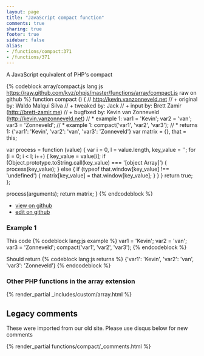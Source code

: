 ```yaml
---
layout: page
title: "JavaScript compact function"
comments: true
sharing: true
footer: true
sidebar: false
alias:
- /functions/compact:371
- /functions/371
---
```

<!-- Generated by Rakefile:build -->
A JavaScript equivalent of PHP's compact

{% codeblock array/compact.js lang:js https://raw.github.com/kvz/phpjs/master/functions/array/compact.js raw on github %}
function compact () {
  // http://kevin.vanzonneveld.net
  // +   original by: Waldo Malqui Silva
  // +    tweaked by: Jack
  // +      input by: Brett Zamir (http://brett-zamir.me)
  // +   bugfixed by: Kevin van Zonneveld (http://kevin.vanzonneveld.net)
  // *     example 1: var1 = 'Kevin'; var2 = 'van'; var3 = 'Zonneveld';
  // *     example 1: compact('var1', 'var2', 'var3');
  // *     returns 1: {'var1': 'Kevin', 'var2': 'van', 'var3': 'Zonneveld'}
  var matrix = {},
    that = this;

  var process = function (value) {
    var i = 0,
      l = value.length,
      key_value = '';
    for (i = 0; i < l; i++) {
      key_value = value[i];
      if (Object.prototype.toString.call(key_value) === '[object Array]') {
        process(key_value);
      } else {
        if (typeof that.window[key_value] !== 'undefined') {
          matrix[key_value] = that.window[key_value];
        }
      }
    }
    return true;
  };

  process(arguments);
  return matrix;
}
{% endcodeblock %}

 - [view on github](https://github.com/kvz/phpjs/blob/master/functions/array/compact.js)
 - [edit on github](https://github.com/kvz/phpjs/edit/master/functions/array/compact.js)

### Example 1
This code
{% codeblock lang:js example %}
var1 = 'Kevin'; var2 = 'van'; var3 = 'Zonneveld';
compact('var1', 'var2', 'var3');
{% endcodeblock %}

Should return
{% codeblock lang:js returns %}
{'var1': 'Kevin', 'var2': 'van', 'var3': 'Zonneveld'}
{% endcodeblock %}


### Other PHP functions in the array extension
{% render_partial _includes/custom/array.html %}
## Legacy comments
These were imported from our old site. Please use disqus below for new comments
<div style="overflow-y: scroll; max-height: 500px;">
{% render_partial functions/compact/_comments.html %}
</div>
